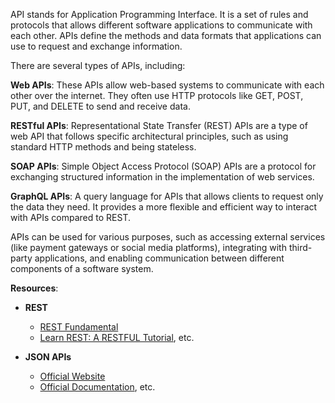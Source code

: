 API stands for Application Programming Interface. It is a set of rules and protocols that allows different software applications to communicate with each other. APIs define the methods and data formats that applications can use to request and exchange information.

There are several types of APIs, including:

**Web APIs**: These APIs allow web-based systems to communicate with each other over the internet. They often use HTTP protocols like GET, POST, PUT, and DELETE to send and receive data.

**RESTful APIs**: Representational State Transfer (REST) APIs are a type of web API that follows specific architectural principles, such as using standard HTTP methods and being stateless.

**SOAP APIs**: Simple Object Access Protocol (SOAP) APIs are a protocol for exchanging structured information in the implementation of web services.

**GraphQL APIs**: A query language for APIs that allows clients to request only the data they need. It provides a more flexible and efficient way to interact with APIs compared to REST.

APIs can be used for various purposes, such as accessing external services (like payment gateways or social media platforms), integrating with third-party applications, and enabling communication between different components of a software system.

**Resources**:

* **REST**
    * [REST Fundamental](https://dev.to/cassiocappellari/fundamentals-of-rest-api-2nag)
    * [Learn REST: A RESTFUL Tutorial](https://restapitutorial.com/), etc.

* **JSON APIs**
    * [Official Website](https://jsonapi.org/)
    * [Official Documentation](https://jsonapi.org/implementations/), etc.


